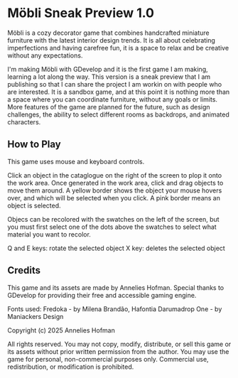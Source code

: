 # Möbli Sneak Preview 1.0

Möbli is a cozy decorator game that combines handcrafted miniature furniture with the latest interior design trends. 
It is all about celebrating imperfections and having carefree fun, it is a space to relax and be creative without any expectations.

I'm making Möbli with GDevelop and it is the first game I am making, learning a lot along the way.
This version is a sneak preview that I am publishing so that I can share the project I am workin on with people who are interested.
It is a sandbox game, and at this point it is nothing more than a space where you can coordinate furniture, without any goals or limits.
More features of the game are planned for the future, such as design challenges, the ability to select different rooms as backdrops, and animated characters.


## How to Play

This game uses mouse and keyboard controls.

Click an object in the cataglogue on the right of the screen to plop it onto the work area.
Once generated in the work area, click and drag objects to move them around.
A yellow border shows the object your mouse hovers over, and which will be selected when you click.
A pink border means an object is selected.

Objecs can be recolored with the swatches on the left of the screen, 
but you must first select one of the dots above the swatches to select what material you want to recolor.

Q and E keys: rotate the selected object
X key: deletes the selected object


## Credits
This game and its assets are made by Annelies Hofman. 
Special thanks to GDevelop for providing their free and accessible gaming engine.

Fonts used:
Fredoka - by Milena Brandão, Hafontia
Darumadrop One - by Maniackers Design

Copyright (c) 2025 Annelies Hofman

All rights reserved. You may not copy, modify, distribute, or sell this game or its assets without prior written permission from the author. 
You may use the game for personal, non-commercial purposes only. Commercial use, redistribution, or modification is prohibited.

